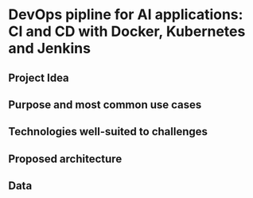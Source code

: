 # DevOps pipline for AI applications: CI and CD with Docker, Kubernetes and Jenkins

## Project Idea 


## Purpose and most common use cases

## Technologies well-suited to challenges

## Proposed architecture

## Data
